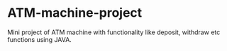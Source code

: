 # ATM-machine-project
Mini project of ATM machine with functionality like deposit, withdraw etc functions using JAVA.
